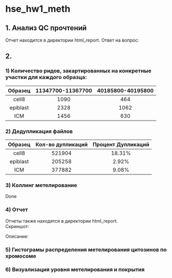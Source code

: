# hse_hw1_meth

## 1. Анализ QC прочтений
Отчет находится в директории html_report.
Ответ на вопрос: 
  
## 2. 
### 1) Количество ридов, закартированных на конкретные участки для каждого образца:  
| Образец   |11347700-11367700|40185800-40195800|
|:---------:|:---------------:|:---------------:|
| cell8     | 1090            | 464             |
| epiblast  | 2328            | 1062            |
| ICM       | 1456            | 630             |

### 2) Дедупликация файлов  
|Образец |Кол-во дупликаций|Процент Дупликаций|
|:------:|:---------------:|:----------------:|
|cell8   |521904           |18.31%            |
|epiblast|205258           |2.92%             |
|ICM     |377882           |9.08%             |

### 3) Коллинг метелирование
Done

### 4) Отчет
Отчеты также находятся в директории html_report.  
Скриншот:  

Описание: 
  
### 5) Гистограмы распределения метелирования цитозинов по хромосоме

### 6) Визуализация уровня метелирования и покрытия
